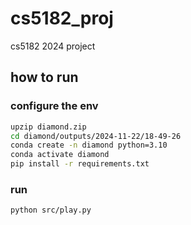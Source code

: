 # cs5182_proj
 cs5182 2024 project



## how to run

### configure the env



```sh
upzip diamond.zip
cd diamond/outputs/2024-11-22/18-49-26
conda create -n diamond python=3.10
conda activate diamond
pip install -r requirements.txt
```



### run

```
python src/play.py
```

